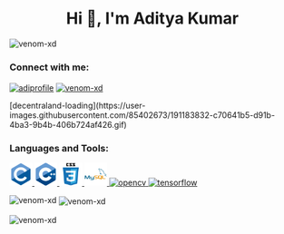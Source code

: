 <h1 align="center">Hi 👋, I'm Aditya Kumar</h1>
<p align="left"> <img src="https://komarev.com/ghpvc/?username=venom-xd&label=Profile%20views&color=0e75b6&style=flat" alt="venom-xd" /> </p>

<h3 align="left">Connect with me:</h3>

<p align="left">
<a href="https://linkedin.com/in/adiprofile" target="blank"><img align="center" src="https://raw.githubusercontent.com/rahuldkjain/github-profile-readme-generator/master/src/images/icons/Social/linked-in-alt.svg" alt="adiprofile" height="30" width="40" /></a>
<a href="https://www.leetcode.com/venom-xd" target="blank"><img align="center" src="https://raw.githubusercontent.com/rahuldkjain/github-profile-readme-generator/master/src/images/icons/Social/leet-code.svg" alt="venom-xd" height="30" width="40" /></a>
</p>
[decentraland-loading](https://user-images.githubusercontent.com/85402673/191183832-c70641b5-d91b-4ba3-9b4b-406b724af426.gif)

<h3 align="left">Languages and Tools:</h3>
<p align="left"> <a href="https://www.cprogramming.com/" target="_blank" rel="noreferrer"> <img src="https://raw.githubusercontent.com/devicons/devicon/master/icons/c/c-original.svg" alt="c" width="40" height="40"/> </a> <a href="https://www.w3schools.com/cpp/" target="_blank" rel="noreferrer"> <img src="https://raw.githubusercontent.com/devicons/devicon/master/icons/cplusplus/cplusplus-original.svg" alt="cplusplus" width="40" height="40"/> </a> <a href="https://www.w3schools.com/css/" target="_blank" rel="noreferrer"> <img src="https://raw.githubusercontent.com/devicons/devicon/master/icons/css3/css3-original-wordmark.svg" alt="css3" width="40" height="40"/> </a> <a href="https://www.mysql.com/" target="_blank" rel="noreferrer"> <img src="https://raw.githubusercontent.com/devicons/devicon/master/icons/mysql/mysql-original-wordmark.svg" alt="mysql" width="40" height="40"/> </a> <a href="https://opencv.org/" target="_blank" rel="noreferrer"> <img src="https://www.vectorlogo.zone/logos/opencv/opencv-icon.svg" alt="opencv" width="40" height="40"/> </a> <a href="https://www.tensorflow.org" target="_blank" rel="noreferrer"> <img src="https://www.vectorlogo.zone/logos/tensorflow/tensorflow-icon.svg" alt="tensorflow" width="40" height="40"/> </a> </p>

<p><img align="left" src="https://github-readme-stats.vercel.app/api/top-langs?username=venom-xd&show_icons=true&locale=en&layout=compact" alt="venom-xd" /></p>

<p>&nbsp;<img align="center" src="https://github-readme-stats.vercel.app/api?username=venom-xd&show_icons=true&locale=en" alt="venom-xd" /></p>

<p><img align="center" src="https://github-readme-streak-stats.herokuapp.com/?user=venom-xd&" alt="venom-xd" /></p>
